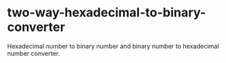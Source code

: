 # two-way-hexadecimal-to-binary-converter
Hexadecimal number to binary number and binary number to hexadecimal number converter.
